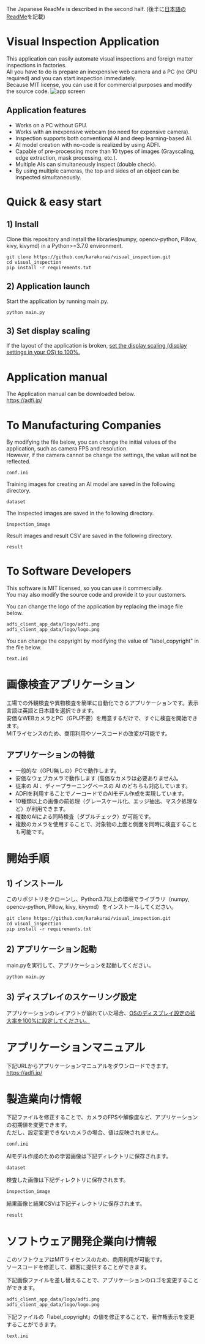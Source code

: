 The Japanese ReadMe is described in the second half. (後半に[日本語のReadMe](#画像検査アプリケーション)を記載)

# Visual Inspection Application
This application can easily automate visual inspections and foreign matter inspections in factories.  
All you have to do is prepare an inexpensive web camera and a PC (no GPU required) and you can start inspection immediately.  
Because MIT license, you can use it for commercial purposes and modify the source code.
![app screen](images/app_screen.png)

## Application features
 - Works on a PC without GPU.
 - Works with an inexpensive webcam (no need for expensive camera).
 - Inspection supports both conventional AI and deep learning-based AI.
 - AI model creation with no-code is realized by using ADFI.
 - Capable of pre-processing more than 10 types of images (Grayscaling, edge extraction, mask processing, etc.).
 - Multiple AIs can simultaneously inspect (double check).
 - By using multiple cameras, the top and sides of an object can be inspected simultaneously.

# Quick & easy start
## 1) Install
Clone this repository and install the libraries(numpy, opencv-python, Pillow, kivy, kivymd) in a Python>=3.7.0 environment.
```
git clone https://github.com/karakurai/visual_inspection.git
cd visual_inspection
pip install -r requirements.txt
```

## 2) Application launch
Start the application by running main.py.
```
python main.py
```

## 3) Set display scaling
If the layout of the application is broken, [set the display scaling (display settings in your OS) to 100%.](https://support.microsoft.com/en-us/windows/1d5830c3-eee3-8eaa-836b-abcc37d99b9a)

# Application manual
The Application manual can be downloaded below.  
https://adfi.jp/

# To Manufacturing Companies
By modifying the file below, you can change the initial values of the application, such as camera FPS and resolution.  
However, if the camera cannot be change the settings, the value will not be reflected.
```
conf.ini
```

Training images for creating an AI model are saved in the following directory.
```
dataset
```

The inspected images are saved in the following directory.
```
inspection_image
```

Result images and result CSV are saved in the following directory.
```
result
```

# To Software Developers
This software is MIT licensed, so you can use it commercially.  
You may also modify the source code and provide it to your customers.

You can change the logo of the application by replacing the image file below.
```
adfi_client_app_data/logo/adfi.png
adfi_client_app_data/logo/logo.png
```

You can change the copyright by modifying the value of "label_copyright" in the file below.
```
text.ini
```

# 画像検査アプリケーション
工場での外観検査や異物検査を簡単に自動化できるアプリケーションです。表示言語は英語と日本語を選択できます。  
安価なWEBカメラとPC（GPU不要）を用意するだけで、すぐに検査を開始できます。  
MITライセンスのため、商用利用やソースコードの改変が可能です。

## アプリケーションの特徴
 - 一般的な（GPU無しの）PCで動作します。
 - 安価なウェブカメラで動作します (高価なカメラは必要ありません)。
 - 従来の AI 、ディープラーニングベースの AI のどちらも対応しています。
 - ADFIを利用することでノーコードでのAIモデル作成を実現しています。
 - 10種類以上の画像の前処理（グレースケール化、エッジ抽出、マスク処理など）が利用できます。
 - 複数のAIによる同時検査（ダブルチェック）が可能です。
 - 複数のカメラを使用することで、対象物の上面と側面を同時に検査することも可能です。

# 開始手順
## 1) インストール
このリポジトリをクローンし、Python3.7以上の環境でライブラリ（numpy, opencv-python, Pillow, kivy, kivymd）をインストールしてください。
```
git clone https://github.com/karakurai/visual_inspection.git
cd visual_inspection
pip install -r requirements.txt
```

## 2) アプリケーション起動
main.pyを実行して、アプリケーションを起動してください。
```
python main.py
```

## 3) ディスプレイのスケーリング設定
アプリケーションのレイアウトが崩れていた場合、[OSのディスプレイ設定の拡大率を100%に設定してください。](https://support.microsoft.com/ja-jp/windows/1d5830c3-eee3-8eaa-836b-abcc37d99b9a)

# アプリケーションマニュアル
下記URLからアプリケーションマニュアルをダウンロードできます。  
https://adfi.jp/

# 製造業向け情報
下記ファイルを修正することで、カメラのFPSや解像度など、アプリケーションの初期値を変更できます。  
ただし、設定変更できないカメラの場合、値は反映されません。
```
conf.ini
```

AIモデル作成のための学習画像は下記ディレクトリに保存されます。
```
dataset
```

検査した画像は下記ディレクトリに保存されます。
```
inspection_image
```

結果画像と結果CSVは下記ディレクトリに保存されます。
```
result
```

# ソフトウェア開発企業向け情報
このソフトウェアはMITライセンスのため、商用利用が可能です。  
ソースコードを修正して、顧客に提供することができます。

下記画像ファイルを差し替えることで、アプリケーションのロゴを変更することができます。
```
adfi_client_app_data/logo/adfi.png
adfi_client_app_data/logo/logo.png
```

下記ファイルの「label_copyright」の値を修正することで、著作権表示を変更することができます。
```
text.ini
```
